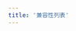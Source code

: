 ```yaml
---
title: '兼容性列表'
---
```


<script setup lang="ts">
  import TheCompatibility from "@/views/support/compatibility/TheCompatibility.vue";
</script>

<TheCompatibility />